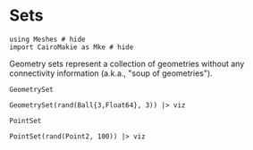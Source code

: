 # Sets

```@example sets
using Meshes # hide
import CairoMakie as Mke # hide
```

Geometry sets represent a collection of geometries without
any connectivity information (a.k.a., "soup of geometries").

```@docs
GeometrySet
```

```@example sets
GeometrySet(rand(Ball{3,Float64}, 3)) |> viz
```

```@docs
PointSet
```

```@example sets
PointSet(rand(Point2, 100)) |> viz
```